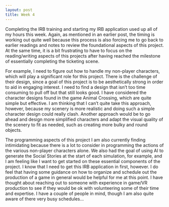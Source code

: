 ```yaml
---
layout: post
title: Week 4
---
```


Completing the IRB training and starting my IRB application used up all of my hours this week. Again, as mentioned in an earlier post, the timing is working out quite well because this process is also forcing me to go back to earlier readings and notes to review the foundational aspects of this project. At the same time, it is a bit frustrating to have to focus on the reading/writing aspects of this projects after having reached the milestone of essentially completing the ticketing scene.

For example, I need to figure out how to handle my non-player characters, which will play a significant role for this project. There is the challenge of their design, since a goal of this project is to be aesthetically strong in order to aid in engaging interest. I need to find a design that isn’t too time consuming to pull off but that still looks good.  I have considered the character designs found in the game Animal Crossing, which are quite simple but effective. I am thinking that I can’t quite take this approach, however, because my scenery is more realistic and doing such a simple character design could really clash.  Another approach would be to go ahead and design more simplified characters and adapt the visual quality of the scenery to fit as needed, such as creating more bulky and round objects.

The programming aspects of this project I am also currently finding intimidating because there is a lot to consider in programming the actions of the various non-player characters alone. We also had the goal of using AI to generate the Social Stories at the start of each simulation, for example, and I am feeling like I want to get started on these essential components of the project. I know that I need to get this IRB application in first, however. I do feel that having some guidance on how to organize and schedule out the production of a game in general would be helpful for me at this point. I have thought about reaching out to someone with experience in game/VR production to see if they would be ok with volunteering some of their time and expertise. I have a couple of people in mind, though I am also quite aware of there very busy schedules…
